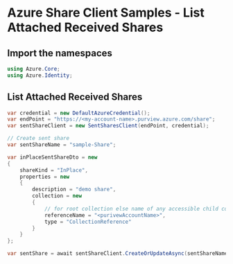 ﻿# Azure Share Client Samples - List Attached Received Shares

## Import the namespaces

```C# Snippet:ReceivedSharesClientSample_ImportNamespaces
using Azure.Core;
using Azure.Identity;
```

## List Attached Received Shares

```C# Snippet:ReceivedSharesClientSample_ListAttachedReceivedShares
var credential = new DefaultAzureCredential();
var endPoint = "https://<my-account-name>.purview.azure.com/share";
var sentShareClient = new SentSharesClient(endPoint, credential);

// Create sent share
var sentShareName = "sample-Share";

var inPlaceSentShareDto = new
{
    shareKind = "InPlace",
    properties = new
    {
        description = "demo share",
        collection = new
        {
            // for root collection else name of any accessible child collection in the Purview account.
            referenceName = "<purivewAccountName>",
            type = "CollectionReference"
        }
    }
};

var sentShare = await sentShareClient.CreateOrUpdateAsync(sentShareName, RequestContent.Create(inPlaceSentShareDto));
```
